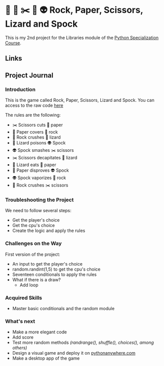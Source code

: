 # :gem: :page_facing_up: :scissors: :lizard: :alien: Rock, Paper, Scissors, Lizard and Spock
This is my 2nd project for the Libraries module of the [Python Specialization Course](https://github.com/joserequenaidv/my-eoi/blob/master/pysp/README.md).

## Links

## Project Journal
### Introduction
This is the game called Rock, Paper, Scissors, Lizard and Spock. You can access to the raw code [here](main.py)

The rules are the following:
- :scissors: Scissors cuts :page_facing_up: paper
- :page_facing_up: Paper covers :gem: rock
- :gem: Rock crushes :lizard: lizard
- :lizard: Lizard poisons :alien: Spock
- :alien: Spock smashes :scissors: scissors
- :scissors: Scissors decapitates :lizard: lizard
- :lizard: Lizard eats :page_facing_up: paper
- :page_facing_up: Paper disproves :alien: Spock
- :alien: Spock vaporizes :gem: rock
- :gem: Rock crushes :scissors: scissors

### Troubleshooting the Project
We need to follow several steps:
- Get the player's choice
- Get the cpu's choice
- Create the logic and apply the rules

### Challenges on the Way
First version of the project:
- An input to get the player's choice
- random.randint(1,5) to get the cpu's choice
- Seventeen conditionals to apply the rules
- What if there is a draw? 
    - Add loop

### Acquired Skills
- Master basic conditionals and the random module

### What's next
- Make a more elegant code
- Add score
- Test more random methods *(randrange(), shuffle(), choices(), among others)*
- Design a visual game and deploy it on [pythonanywhere.com](https://www.pythonanywhere.com/)
- Make a desktop app of the game
